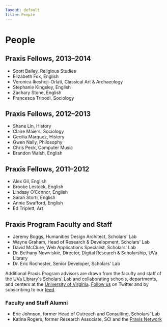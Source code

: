 ```yaml
---
layout: default 
title: People
---
```


# People

## Praxis Fellows, 2013–2014

* Scott Bailey, Religious Studies
* Elizabeth Fox, English
* Veronica Ikeshoji-Orlati, Classical Art & Archaeology
* Stephanie Kingsley, English
* Zachary Stone, English
* Francesca Tripodi, Sociology

## Praxis Fellows, 2012–2013

* Shane Lin, History
* Claire Maiers, Sociology
* Cecilia Márquez, History
* Gwen Nally, Philosophy
* Chris Peck, Computer Music
* Brandon Walsh, English

## Praxis Fellows, 2011–2012

* Alex Gil, English
* Brooke Lestock, English
* Lindsay O’Connor, English
* Sarah Storti, English
* Annie Swafford, English
* Ed Triplett, Art

## Praxis Program Faculty and Staff

* Jeremy Boggs, Humanities Design Architect, Scholars' Lab
* Wayne Graham, Head of Research & Development, Scholars' Lab
* David McClure, Web Applications Specialist, Scholars' Lab
* Dr. Bethany Nowviskie, Director, Digital Research & Scholarship, UVa Library
* Dr. Eric Rochester, Senior Developer, Scholars' Lab

Additional Praxis Program advisors are drawn from the faculty and staff of the [UVa Library](http://lib.virginia.edu/)'s [Scholars' Lab](http://www2.lib.virginia.edu/scholarslab/consultation/index.html) and collaborating schools, departments, and centers at the [University of Virginia](http://www.virginia.edu/). [Follow us](http://twitter.com/#!/praxisprogram) on Twitter and by subscribing to our [feed](http://www.scholarslab.org/category/praxis-program/feed/).


### Faculty and Staff Alumni

* Eric Johnson, former Head of Outreach and Consulting, Scholars' Lab
* Katina Rogers, former Research Associate, SCI and the [Praxis Network](http://praxis-network.org/)

